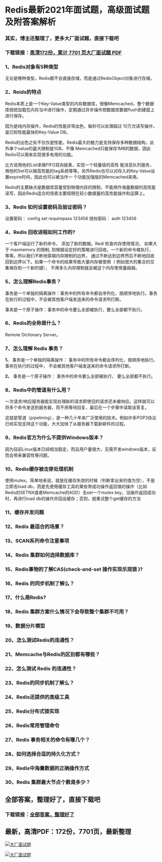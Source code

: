 # Redis最新2021年面试题，高级面试题及附答案解析

### 其实，博主还整理了，更多大厂面试题，直接下载吧

### 下载链接：[高清172份，累计 7701 页大厂面试题  PDF](https://github.com/souyunku/DevBooks/blob/master/docs/index.md)



### 1、Redis对象有5种类型

无论是哪种类型，Redis都不会直接存储，而是通过RedisObject对象进行存储。


### 2、Reids的特点

Redis本质上是一个Key-Value类型的内存数据库，很像Memcached，整个数据库统统加载在内存当中进行操作，定期通过异步操作把数据库数据flush到硬盘上进行保存。

因为是纯内存操作，Redis的性能非常出色，每秒可以处理超过 10万次读写操作，是已知性能最快的Key-Value DB。

Redis的出色之处不仅仅是性能，Redis最大的魅力是支持保存多种数据结构，此外单个value的最大限制是1GB，不像 Memcached只能保存1MB的数据，因此Redis可以用来实现很多有用的功能。

比方说用他的List来做FIFO双向链表，实现一个轻量级的高性 能消息队列服务，用他的Set可以做高性能的tag系统等等。另外Redis也可以对存入的Key-Value设置expire时间，因此也可以被当作一 个功能加强版的Memcached来用。

Redis的主要缺点是数据库容量受到物理内存的限制，不能用作海量数据的高性能读写，因此Redis适合的场景主要局限在较小数据量的高性能操作和运算上。


### 3、Redis 如何设置密码及验证密码？

设置密码： config set requirepass 123456 授权密码： auth 123456


### 4、Redis 回收进程如何工作的?

一个客户端运行了新的命令， 添加了新的数据。Redi 检查内存使用情况， 如果大于 maxmemory 的限制, 则根据设定好的策略进行回收。一个新的命令被执行， 等等。所以我们不断地穿越内存限制的边界， 通过不断达到边界然后不断地回收回到边界以下。如果一个命令的结果导致大量内存被使用（ 例如很大的集合的交集保存到一个新的键）， 不用多久内存限制就会被这个内存使用量超越。


### 5、怎么理解Redis事务？



事务是一个单独的隔离操作：事务中的所有命令都会序列化、按顺序地执行。事务在执行的过程中，不会被其他客户端发送来的命令请求所打断。

事务是一个原子操作：事务中的命令要么全部被执行，要么全部都不执行。


### 6、Redis的全称是什么？

Remote Dictionary Server。


### 7、怎么理解 Redis 事务？

**1、** 事务是一个单独的隔离操作：   事务中的所有命令都会序列化、按顺序地执行。事务在执行的过程中， 不会被其他客户端发送来的命令请求所打断。

**2、** 事务是一个原子操作： 事务中的命令要么全部被执行， 要么全部都不执行。


### 8、Redis中的管道有什么用？

一次请求/响应服务器能实现处理新的请求即使旧的请求还未被响应。这样就可以将多个命令发送到服务器，而不用等待回复，最后在一个步骤中读取该答复。

这就是管道（pipelining），是一种几十年来广泛使用的技术。例如许多POP3协议已经实现支持这个功能，大大加快了从服务器下载新邮件的过程。


### 9、Redis官方为什么不提供Windows版本？

因为目前Linux版本已经相当稳定，而且用户量很大，无需开发windows版本，反而会带来兼容性等问题。


### 10、Redis缓存被击穿处理机制

使用mutex。简单地来说，就是在缓存失效的时候（判断拿出来的值为空），不是立即去load db，而是先使用缓存工具的某些带成功操作返回值的操作（比如Redis的SETNX或者Memcache的ADD）去set一个mutex key，当操作返回成功时，再进行load db的操作并回设缓存；否则，就重试整个get缓存的方法


### 11、缓存并发问题
### 12、Redis 最适合的场景？
### 13、SCAN系列命令注意事项
### 14、Redis 集群如何选择数据库？
### 15、Redis事物的了解CAS(check-and-set 操作实现乐观锁 )?
### 16、Redis 的同步机制了解么？
### 17、什么是Redis?
### 18、Redis 集群方案什么情况下会导致整个集群不可用？
### 19、数据分片模型
### 20、怎么测试Redis的连通性？
### 21、Memcache与Redis的区别都有哪些？
### 22、怎么测试 Redis 的连通性？
### 23、Redis的同步机制了解么？
### 24、Redis还提供的高级工具
### 25、Redis分布式锁实现
### 26、Redis常用管理命令
### 27、Redis 事务相关的命令有哪几个？
### 28、如何选择合适的持久化方式？
### 29、Redis中海量数据的正确操作方式
### 30、Redis 集群最大节点个数是多少？




## 全部答案，整理好了，直接下载吧

### 下载链接：[全部答案，整理好了](https://www.souyunku.com/wp-content/uploads/weixin/githup-weixin-2.png)




## 最新，高清PDF：172份，7701页，最新整理

[![大厂面试题](https://www.souyunku.com/wp-content/uploads/weixin/mst.png "架构师专栏")](https://www.souyunku.com/wp-content/uploads/weixin/githup-weixin.png "架构师专栏")

[![大厂面试题](https://www.souyunku.com/wp-content/uploads/weixin/githup-weixin.png "架构师专栏")](https://www.souyunku.com/wp-content/uploads/weixin/githup-weixin.png "架构师专栏")

